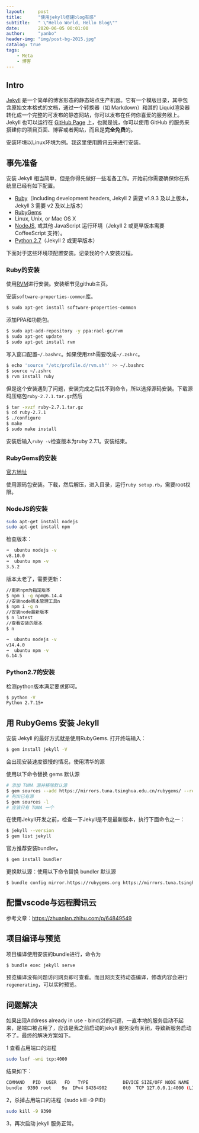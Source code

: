 ```yaml
---
layout:     post
title:      "使用jekyll搭建blog有感"
subtitle:   " \"Hello World, Hello Blog\""
date:       2020-06-05 00:01:00
author:     "yanbo"
header-img: "img/post-bg-2015.jpg"
catalog: true
tags:
    - Meta
    - 博客
---
```


## Intro

[Jekyll](http://jekyllcn.com/) 是一个简单的博客形态的静态站点生产机器。它有一个模版目录，其中包含原始文本格式的文档，通过一个转换器（如 Markdown）和其的 Liquid渲染器转化成一个完整的可发布的静态网站，你可以发布在任何你喜爱的服务器上。Jekyll 也可以运行在 [GitHub Page](http://pages.github.com/) 上，也就是说，你可以使用 GitHub 的服务来搭建你的项目页面、博客或者网站，而且是**完全免费**的。

安装环境以Linux环境为例。我这里使用腾讯云来进行安装。

## 事先准备

安装 Jekyll 相当简单，但是你得先做好一些准备工作。开始前你需要确保你在系统里已经有如下配置。

- [Ruby](http://www.ruby-lang.org/en/downloads/)（including development headers, Jekyll 2 需要 v1.9.3 及以上版本，Jekyll 3 需要 v2 及以上版本）
- [RubyGems](http://rubygems.org/pages/download)
- Linux, Unix, or Mac OS X
- [NodeJS](http://nodejs.org/), 或其他 JavaScript 运行环境（Jekyll 2 或更早版本需要 CoffeeScript 支持）。
- [Python 2.7](https://www.python.org/downloads/)（Jekyll 2 或更早版本）

下面对于这些环境项配置安装。记录我的个人安装过程。

### Ruby的安装

使用[RVM](https://github.com/rvm/ubuntu_rvm)进行安装。安装细节见github主页。

安装`software-properties-common`库。

```bash
$ sudo apt-get install software-properties-common
```

添加PPA和功能包。

```bash
$ sudo apt-add-repository -y ppa:rael-gc/rvm
$ sudo apt-get update
$ sudo apt-get install rvm
```

写入窗口配置`~/.bashrc`。如果使用zsh需要改成`~/.zshrc`。

```bash
$ echo 'source "/etc/profile.d/rvm.sh"' >> ~/.bashrc
$ source ~/.zshrc
$ rvm install ruby
```

但是这个安装遇到了问题，安装完成之后找不到命令，所以选择源码安装。下载源码压缩包`ruby-2.7.1.tar.gz`然后

```bash
$ tar -xvzf ruby-2.7.1.tar.gz
$ cd ruby-2.7.1
$ ./configure
$ make
$ sudo make install		
```

安装后输入`ruby -v`检查版本为ruby 2.7.1。安装结束。

### RubyGems的安装

[官方地址](https://rubygems.org/pages/download)

使用源码包安装。下载，然后解压，进入目录，运行`ruby setup.rb`，需要root权限。

### NodeJS的安装

```bash
sudo apt-get install nodejs
sudo apt-get install npm
```

检查版本：

```bash
➜  ubuntu nodejs -v
v8.10.0
➜  ubuntu npm -v
3.5.2
```

版本太老了，需要更新：

```bash
//更新npm为指定版本
$ npm i -g npm@6.14.4  
//安装node版本管理工具n
$ npm i -g n
//安装node最新版本
$ n latest
//查看安装的版本
$ n
```

```bash
➜  ubuntu nodejs -v
v14.4.0
➜  ubuntu npm -v
6.14.5
```


### Python2.7的安装

检测python版本满足要求即可。

```bash
$ python -V
Python 2.7.15+
```

## 用 RubyGems 安装 Jekyll

安装 Jekyll 的最好方式就是使用RubyGems. 打开终端输入：

```bash
$ gem install jekyll -V
```

会出现安装速度很慢的情况，使用清华的源

使用以下命令替换 gems 默认源

```bash
# 添加 TUNA 源并移除默认源
$ gem sources --add https://mirrors.tuna.tsinghua.edu.cn/rubygems/ --remove https://rubygems.org/
# 列出已有源
$ gem sources -l
# 应该只有 TUNA 一个
```

在使用Jekyll开发之前，检查一下Jekyll是不是最新版本，执行下面命令之一：

```bash
$ jekyll --version
$ gem list jekyll
```

官方推荐安装bundler。

```bash
$ gem install bundler
```

更换默认源：使用以下命令替换 bundler 默认源

```bash
$ bundle config mirror.https://rubygems.org https://mirrors.tuna.tsinghua.edu.cn/rubygems
```

## 配置vscode与远程腾讯云

参考文章：https://zhuanlan.zhihu.com/p/64849549

## 项目编译与预览

项目编译使用安装的bundle进行，命令为

```bash
$ bundle exec jekyll serve
```

预览编译没有问题访问网页即可查看。而且网页支持动态编译，修改内容会进行`regenerating`，可以实时预览。

## 问题解决

如果出现Address already in use - bind(2)的问题，一直本地的服务启动不起来，是端口被占用了，应该是我之前启动的jekyll 服务没有关闭，导致新服务启动不了。最终的解决方案如下。

1 查看占用端口的进程

```bash
sudo lsof -wni tcp:4000
```

结果如下：

```bash
COMMAND   PID  USER   FD   TYPE             DEVICE SIZE/OFF NODE NAME
bundle  9390 root    9u  IPv4 94354902      0t0  TCP 127.0.0.1:4000 (LISTEN)
```

2，杀掉占用端口的进程（sudo kill -9 PID）

```bash
sudo kill -9 9390
```

3，再次启动 jekyll 服务正常。
